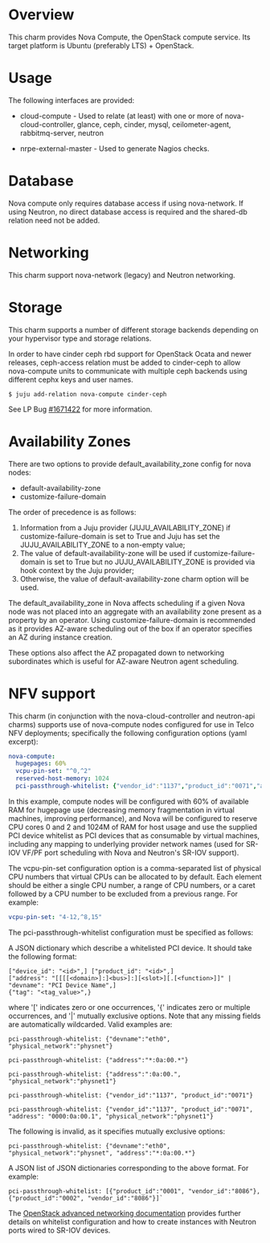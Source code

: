 Overview
========

This charm provides Nova Compute, the OpenStack compute service. Its target
platform is Ubuntu (preferably LTS) + OpenStack.

Usage
=====

The following interfaces are provided:

  - cloud-compute - Used to relate (at least) with one or more of
    nova-cloud-controller, glance, ceph, cinder, mysql, ceilometer-agent,
    rabbitmq-server, neutron

  - nrpe-external-master - Used to generate Nagios checks.

Database
========

Nova compute only requires database access if using nova-network. If using
Neutron, no direct database access is required and the shared-db relation need
not be added.

Networking
==========

This charm support nova-network (legacy) and Neutron networking.

Storage
=======

This charm supports a number of different storage backends depending on
your hypervisor type and storage relations.

In order to have cinder ceph rbd support for OpenStack Ocata and newer
releases, ceph-access relation must be added to cinder-ceph to allow
nova-compute units to communicate with multiple ceph backends using
different cephx keys and user names.

    $ juju add-relation nova-compute cinder-ceph

See LP Bug [#1671422](https://bugs.launchpad.net/charm-cinder-ceph/+bug/1671422)
for more information.

Availability Zones
==================

There are two options to provide default_availability_zone config
for nova nodes:

  - default-availability-zone
  - customize-failure-domain

The order of precedence is as follows:

  1. Information from a Juju provider (JUJU_AVAILABILITY_ZONE)
     if customize-failure-domain is set to True and Juju
     has set the JUJU_AVAILABILITY_ZONE to a non-empty value;
  2. The value of default-availability-zone will be used
     if customize-failure-domain is set to True but no
     JUJU_AVAILABILITY_ZONE is provided via hook
     context by the Juju provider;
  3. Otherwise, the value of default-availability-zone
     charm option will be used.

The default_availability_zone in Nova affects scheduling if a
given Nova node was not placed into an aggregate with an
availability zone present as a property by an operator. Using
customize-failure-domain is recommended as it provides AZ-aware
scheduling out of the box if an operator specifies an AZ during
instance creation.

These options also affect the AZ propagated down to networking
subordinates which is useful for AZ-aware Neutron agent scheduling.

NFV support
===========

This charm (in conjunction with the nova-cloud-controller and neutron-api charms)
supports use of nova-compute nodes configured for use in Telco NFV deployments;
specifically the following configuration options (yaml excerpt):

```yaml
nova-compute:
  hugepages: 60%
  vcpu-pin-set: "^0,^2"
  reserved-host-memory: 1024
  pci-passthrough-whitelist: {"vendor_id":"1137","product_id":"0071","address":"*:0a:00.*","physical_network":"physnet1"}
```

In this example, compute nodes will be configured with 60% of available RAM for
hugepage use (decreasing memory fragmentation in virtual machines, improving
performance), and Nova will be configured to reserve CPU cores 0 and 2 and
1024M of RAM for host usage and use the supplied PCI device whitelist as
PCI devices that as consumable by virtual machines, including any mapping to
underlying provider network names (used for SR-IOV VF/PF port scheduling with
Nova and Neutron's SR-IOV support).

The vcpu-pin-set configuration option is a comma-separated list of physical
CPU numbers that virtual CPUs can be allocated to by default. Each element
should be either a single CPU number, a range of CPU numbers, or a caret
followed by a CPU number to be excluded from a previous range. For example:

```yaml
vcpu-pin-set: "4-12,^8,15"
```

The pci-passthrough-whitelist configuration must be specified as follows:

A JSON dictionary which describe a whitelisted PCI device. It should take
the following format:

```
["device_id": "<id>",] ["product_id": "<id>",]
["address": "[[[[<domain>]:]<bus>]:][<slot>][.[<function>]]" |
"devname": "PCI Device Name",]
{"tag": "<tag_value>",}
```

  where '[' indicates zero or one occurrences, '{' indicates zero or multiple
  occurrences, and '|' mutually exclusive options. Note that any missing
  fields are automatically wildcarded. Valid examples are:

```
pci-passthrough-whitelist: {"devname":"eth0", "physical_network":"physnet"}

pci-passthrough-whitelist: {"address":"*:0a:00.*"}

pci-passthrough-whitelist: {"address":":0a:00.", "physical_network":"physnet1"}

pci-passthrough-whitelist: {"vendor_id":"1137", "product_id":"0071"}

pci-passthrough-whitelist: {"vendor_id":"1137", "product_id":"0071", "address": "0000:0a:00.1", "physical_network":"physnet1"}
```

  The following is invalid, as it specifies mutually exclusive options:

```
pci-passthrough-whitelist: {"devname":"eth0", "physical_network":"physnet", "address":"*:0a:00.*"}
```

A JSON list of JSON dictionaries corresponding to the above format. For
example:

```
pci-passthrough-whitelist: [{"product_id":"0001", "vendor_id":"8086"}, {"product_id":"0002", "vendor_id":"8086"}]`
```

The [OpenStack advanced networking documentation](http://docs.openstack.org/mitaka/networking-guide/adv-config-sriov.html)
provides further details on whitelist configuration and how to create instances
with Neutron ports wired to SR-IOV devices.
